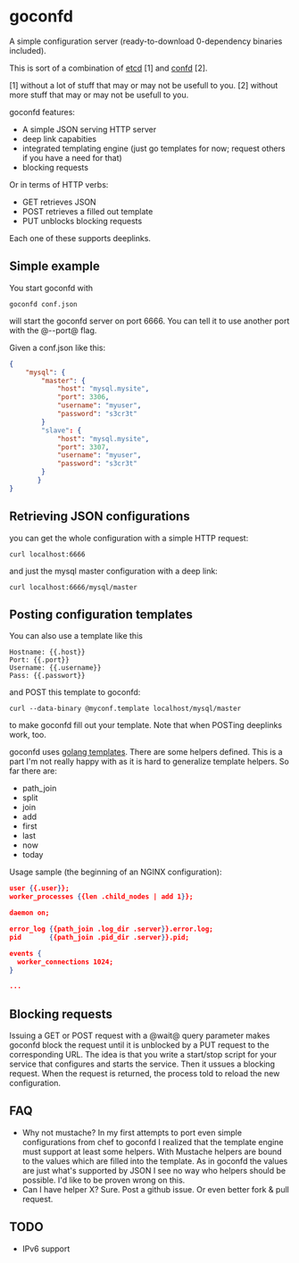 goconfd
=======

A simple configuration server (ready-to-download 0-dependency binaries included).

This is sort of a combination of [etcd](https://github.com/coreos/etcd) [1] and [confd](https://github.com/kelseyhightower/confd) [2].

[1] without a lot of stuff that may or may not be usefull to you.
[2] without more stuff that may or may not be usefull to you.

goconfd features:

* A simple JSON serving HTTP server
* deep link capabities
* integrated templating engine (just go templates for now; request others if you have a need for that)
* blocking requests

Or in terms of HTTP verbs:

* GET retrieves JSON
* POST retrieves a filled out template
* PUT unblocks blocking requests

Each one of these supports deeplinks.

Simple example
--------------

You start goconfd with

```
goconfd conf.json
```

will start the goconfd server on port 6666. You can tell it to use another port with the @--port@ flag.

Given a conf.json like this:


```json
{
	"mysql": {
		"master": {
			"host": "mysql.mysite",
			"port": 3306,
			"username": "myuser",
			"password": "s3cr3t"
		}
		"slave": {
			"host": "mysql.mysite",
			"port": 3307,
			"username": "myuser",
			"password": "s3cr3t"
		}
       }
}
```

Retrieving JSON configurations
------------------------------

you can get the whole configuration with a simple HTTP request:

```
curl localhost:6666
```

and just the mysql master configuration with a deep link:


```
curl localhost:6666/mysql/master
```

Posting configuration templates
-------------------------------

You can also use a template like this

```
Hostname: {{.host}}
Port: {{.port}}
Username: {{.username}}
Pass: {{.passwort}}
```

and POST this template to goconfd:

```
curl --data-binary @myconf.template localhost/mysql/master
```

to make goconfd fill out your template. Note that when POSTing deeplinks work, too.

goconfd uses [golang templates](http://golang.org/pkg/text/template/). There are some helpers defined. This is a part I'm not really happy with as it is hard to generalize template helpers. So far there are:

* path_join
* split
* join
* add
* first
* last
* now
* today

Usage sample (the beginning of an NGINX configuration):

```json
user {{.user}};
worker_processes {{len .child_nodes | add 1}};

daemon on;

error_log {{path_join .log_dir .server}}.error.log;
pid       {{path_join .pid_dir .server}}.pid;

events {
  worker_connections 1024;
}

...
```

Blocking requests
-----------------

Issuing a GET or POST request with a @wait@ query parameter makes goconfd block the request until it is unblocked by a PUT request to the corresponding URL. The idea is that you write a start/stop script for your service that configures and starts the service. Then it ussues a blocking request. When the request is returned, the process told to reload the new configuration.


FAQ
---

* Why not mustache?
  In my first attempts to port even simple configurations from chef to goconfd I realized that the template engine must support at least some helpers. With Mustache helpers are bound to the values which are filled into the template. As in goconfd the values are just what's supported by JSON I see no way who helpers should be possible. I'd like to be proven wrong on this.
* Can I have helper X?
  Sure. Post a github issue. Or even better fork & pull request.

TODO
----

* IPv6 support


